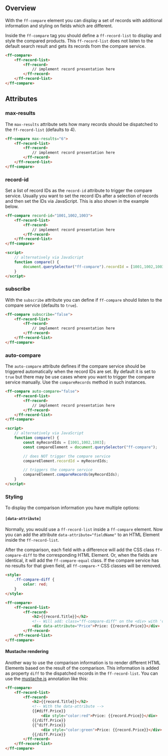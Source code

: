 ## Overview
With the `ff-compare` element you can display a set of records with additional information and styling on fields which are different.

Inside the `ff-compare` tag you should define a `ff-record-list` to display and style the compared products.
This `ff-record-list` does not listen to the default search result and gets its records from the compare service.

```html
<ff-compare>
    <ff-record-list>
        <ff-record>
            // implement record presentation here
        </ff-record>
    </ff-record-list>
</ff-compare>
```

## Attributes

### max-results

The `max-results` attribute sets how many records should be dispatched to the `ff-record-list` (defaults to 4).

```html
<ff-compare max-results="6">
    <ff-record-list>
        <ff-record>
            // implement record presentation here
        </ff-record>
    </ff-record-list>
</ff-compare>
```

### record-id

Set a list of record IDs as the `record-id` attribute to trigger the compare service.
Usually you want to set the record IDs after a selection of records and then set the IDs via JavaScript.
This is also shown in the example below.

```html
<ff-compare record-id="1001,1002,1003">
    <ff-record-list>
        <ff-record>
            // implement record presentation here
        </ff-record>
    </ff-record-list>
</ff-compare>

<script>
    // alternatively via JavaScript
    function compare() {
        document.querySelector("ff-compare").recordId = [1001,1002,1003];
    }
</script>
```

### subscribe

With the `subscribe` attribute you can define if `ff-compare` should listen to the compare service (defaults to `true`).

```html
<ff-compare subscribe="false">
    <ff-record-list>
        <ff-record>
            // implement record presentation here
        </ff-record>
    </ff-record-list>
</ff-compare>
```

### auto-compare

The `auto-compare` attribute defines if the compare service should be triggered automatically when the record IDs are set.
By default it is set to `true` but there may be use cases where you want to trigger the compare service manually.
Use the `compareRecords` method in such instances.

```html
<ff-compare auto-compare="false">
    <ff-record-list>
        <ff-record>
            // implement record presentation here
        </ff-record>
    </ff-record-list>
</ff-compare>

<script>
    // alternatively via JavaScript
    function compare() {
        const myRecordIds = [1001,1002,1003];
        const compareElement = document.querySelector("ff-compare");

        // does NOT trigger the compare service
        compareElement.recordId = myRecordIds;

        // triggers the compare service
        compareElement.compareRecords(myRecordIds);
    }
</script>
```

### Styling

To display the comparison information you have multiple options:

#### `[data-attribute]`

Normally, you would use a `ff-record-list` inside a `ff-compare` element.
Now you can add the attribute `data-attribute="fieldName"` to an HTML Element inside the `ff-record-list`.

After the comparison, each field with a difference will add the CSS class `ff-compare-diff` to the
corresponding HTML Element.
Or, when the fields are identical, it will add the `ff-compare-equal` class.
If the compare service has no results for that given field, all `ff-compare-*` CSS classes will be removed.

```html
<style>
    .ff-compare-diff {
        color: red;
    }
</style>

<ff-compare>
    <ff-record-list>
        <ff-record>
            <h2>{{record.Title}}</h2>
            <!-- Will add: class="ff-compare-diff" on the <div> with 'data-attribute' -->
            <div data-attribute="Price">Price: {{record.Price}}</div>
        </ff-record>
    </ff-record-list>
</ff-compare>
```

#### Mustache rendering

Another way to use the comparison information is to render different HTML Elements based on the result of the comparison.
This information is added as property `diff` to the dispatched records in the `ff-record-list`.
You can use the [mustache.js](https://github.com/janl/mustache.js/#inverted-sections) annotation like this:

```html
<ff-compare>
    <ff-record-list>
        <ff-record>
            <h2>{{record.Title}}</h2>
            <!-- With the data-attribute -->
            {{#diff.Price}}
                <div style="color:red">Price: {{record.Price}}</div>
            {{/diff.Price}}
            {{^diff.Price}}
                <div style="color:green">Price: {{record.Price}}</div>
            {{/diff.Price}}
        </ff-record>
    </ff-record-list>
</ff-compare>
```
